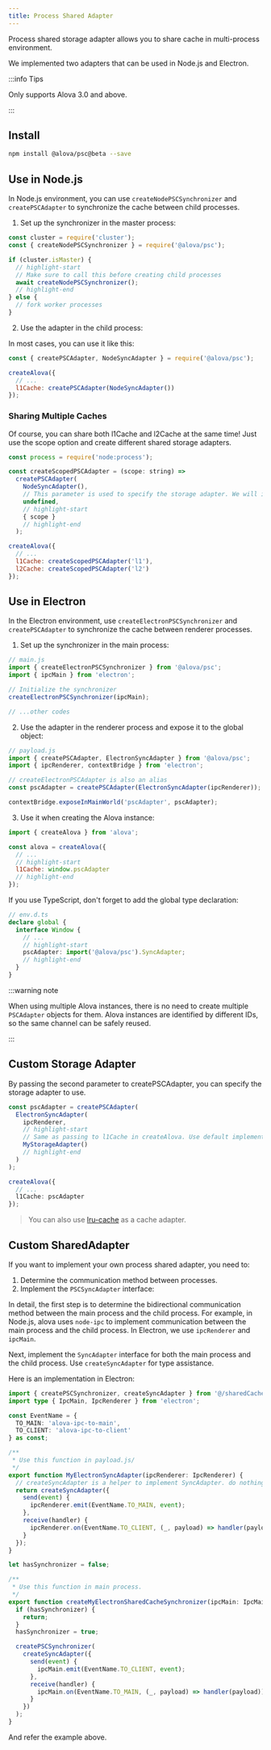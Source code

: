 ```yaml
---
title: Process Shared Adapter
---
```


Process shared storage adapter allows you to share cache in multi-process environment.

We implemented two adapters that can be used in Node.js and Electron.

:::info Tips

Only supports Alova 3.0 and above.

:::

## Install

```bash
npm install @alova/psc@beta --save
```

## Use in Node.js

In Node.js environment, you can use `createNodePSCSynchronizer` and `createPSCAdapter` to synchronize the cache between child processes.

1. Set up the synchronizer in the master process:

```javascript
const cluster = require('cluster');
const { createNodePSCSynchronizer } = require('@alova/psc');

if (cluster.isMaster) {
  // highlight-start
  // Make sure to call this before creating child processes
  await createNodePSCSynchronizer();
  // highlight-end
} else {
  // fork worker processes
}
```

2. Use the adapter in the child process:

In most cases, you can use it like this:

```javascript
const { createPSCAdapter, NodeSyncAdapter } = require('@alova/psc');

createAlova({
  // ...
  l1Cache: createPSCAdapter(NodeSyncAdapter())
});
```

### Sharing Multiple Caches

Of course, you can share both l1Cache and l2Cache at the same time! Just use the scope option and create different shared storage adapters.

```javascript
const process = require('node:process');

const createScopedPSCAdapter = (scope: string) =>
  createPSCAdapter(
    NodeSyncAdapter(),
    // This parameter is used to specify the storage adapter. We will introduce this later
    undefined,
    // highlight-start
    { scope }
    // highlight-end
  );

createAlova({
  // ...
  l1Cache: createScopedPSCAdapter('l1'),
  l2Cache: createScopedPSCAdapter('l2')
});
```

## Use in Electron

In the Electron environment, use `createElectronPSCSynchronizer` and `createPSCAdapter` to synchronize the cache between renderer processes.

1. Set up the synchronizer in the main process:

```javascript
// main.js
import { createElectronPSCSynchronizer } from '@alova/psc';
import { ipcMain } from 'electron';

// Initialize the synchronizer
createElectronPSCSynchronizer(ipcMain);

// ...other codes
```

2. Use the adapter in the renderer process and expose it to the global object:

```javascript
// payload.js
import { createPSCAdapter, ElectronSyncAdapter } from '@alova/psc';
import { ipcRenderer, contextBridge } from 'electron';

// createElectronPSCAdapter is also an alias
const pscAdapter = createPSCAdapter(ElectronSyncAdapter(ipcRenderer));

contextBridge.exposeInMainWorld('pscAdapter', pscAdapter);
```

3. Use it when creating the Alova instance:

```javascript
import { createAlova } from 'alova';

const alova = createAlova({
  // ...
  // highlight-start
  l1Cache: window.pscAdapter
  // highlight-end
});
```

If you use TypeScript, don't forget to add the global type declaration:

```typescript
// env.d.ts
declare global {
  interface Window {
    // ...
    // highlight-start
    pscAdapter: import('@alova/psc').SyncAdapter;
    // highlight-end
  }
}
```

:::warning note

When using multiple Alova instances, there is no need to create multiple `PSCAdapter` objects for them. Alova instances are identified by different IDs, so the same channel can be safely reused.

:::

## Custom Storage Adapter

By passing the second parameter to createPSCAdapter, you can specify the storage adapter to use.

```typescript
const pscAdapter = createPSCAdapter(
  ElectronSyncAdapter(
    ipcRenderer,
    // highlight-start
    // Same as passing to l1Cache in createAlova. Use default implementation if passing undefined.
    MyStorageAdapter()
    // highlight-end
  )
);

createAlova({
  // ...
  l1Cache: pscAdapter
});
```

> You can also use [lru-cache](https://www.npmjs.com/package/lru-cache) as a cache adapter.

## Custom SharedAdapter

If you want to implement your own process shared adapter, you need to:

1. Determine the communication method between processes.
2. Implement the `PSCSyncAdapter` interface:

In detail, the first step is to determine the bidirectional communication method between the main process and the child process. For example, in Node.js, alova uses `node-ipc` to implement communication between the main process and the child process. In Electron, we use `ipcRenderer` and `ipcMain`.

Next, implement the `SyncAdapter` interface for both the main process and the child process. Use `createSyncAdapter` for type assistance.

Here is an implementation in Electron:

```typescript
import { createPSCSynchronizer, createSyncAdapter } from '@/sharedCacheAdapter';
import type { IpcMain, IpcRenderer } from 'electron';

const EventName = {
  TO_MAIN: 'alova-ipc-to-main',
  TO_CLIENT: 'alova-ipc-to-client'
} as const;

/**
 * Use this function in payload.js/
 */
export function MyElectronSyncAdapter(ipcRenderer: IpcRenderer) {
  // createSyncAdapter is a helper to implement SyncAdapter. do nothing
  return createSyncAdapter({
    send(event) {
      ipcRenderer.emit(EventName.TO_MAIN, event);
    },
    receive(handler) {
      ipcRenderer.on(EventName.TO_CLIENT, (_, payload) => handler(payload));
    }
  });
}

let hasSynchronizer = false;

/**
 * Use this function in main process.
 */
export function createMyElectronSharedCacheSynchronizer(ipcMain: IpcMain) {
  if (hasSynchronizer) {
    return;
  }
  hasSynchronizer = true;

  createPSCSynchronizer(
    createSyncAdapter({
      send(event) {
        ipcMain.emit(EventName.TO_CLIENT, event);
      },
      receive(handler) {
        ipcMain.on(EventName.TO_MAIN, (_, payload) => handler(payload));
      }
    })
  );
}
```

And refer the example above.
